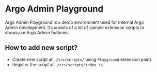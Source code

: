 # Argo Admin Playground

Argo Admin Playground is a demo environment used for internal Argo Admin development. It consists of a lot of sample extension scripts to showcase Argo Admin features.

## How to add new script?
- Create new script at `./src/scripts/` using `Playground` extension point.
- Register the script at `./src/scripts/index.ts`.